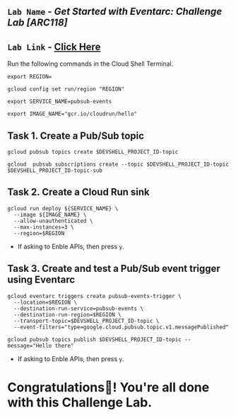 ## `Lab Name` - *Get Started with Eventarc: Challenge Lab [ARC118]*

## `Lab Link` - [Click Here](https://www.cloudskillsboost.google/focuses/63244?parent=catalog)


Run the following commands in the Cloud Shell Terminal.


```
export REGION=
```

```
gcloud config set run/region "REGION"

export SERVICE_NAME=pubsub-events

export IMAGE_NAME="gcr.io/cloudrun/hello"
```


## Task 1. Create a Pub/Sub topic

```
gcloud pubsub topics create $DEVSHELL_PROJECT_ID-topic

gcloud  pubsub subscriptions create --topic $DEVSHELL_PROJECT_ID-topic $DEVSHELL_PROJECT_ID-topic-sub
```


## Task 2. Create a Cloud Run sink

```
gcloud run deploy ${SERVICE_NAME} \
  --image ${IMAGE_NAME} \
  --allow-unauthenticated \
  --max-instances=3 \
  --region=$REGION
```

* If asking to Enble APIs, then press `y`.

## Task 3. Create and test a Pub/Sub event trigger using Eventarc

```
gcloud eventarc triggers create pubsub-events-trigger \
  --location=$REGION \
  --destination-run-service=pubsub-events \
  --destination-run-region=$REGION \
  --transport-topic=$DEVSHELL_PROJECT_ID-topic \
  --event-filters="type=google.cloud.pubsub.topic.v1.messagePublished"

gcloud pubsub topics publish $DEVSHELL_PROJECT_ID-topic --message="Hello there"
```
* If asking to Enble APIs, then press `y`.


# Congratulations🎉! You're all done with this Challenge Lab.